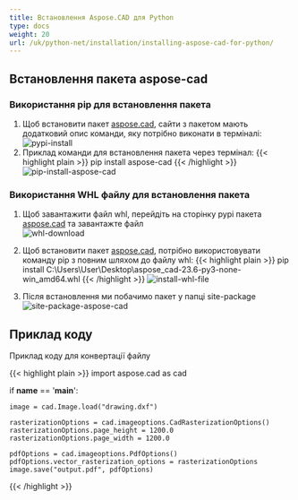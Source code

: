 ```yaml
---
title: Встановлення Aspose.CAD для Python
type: docs
weight: 20
url: /uk/python-net/installation/installing-aspose-cad-for-python/
---
```


## **Встановлення пакета aspose-cad**

### Використання pip для встановлення пакета

1. Щоб встановити пакет [aspose.cad](https://pypi.org/project/aspose-cad/), сайти з пакетом мають додатковий опис команди, яку потрібно виконати в терміналі:<br/>
![pypi-install](/cad/_assets/python-net/install/pypi-aspose-cad.png)
1. Приклад команди для встановлення пакета через термінал:
{{< highlight plain >}}
pip install aspose-cad
{{< /highlight >}}
![pip-install-aspose-cad](/cad/_assets/python-net/install/pip-install-aspose.png)

### Використання WHL файлу для встановлення пакета

1. Щоб завантажити файл whl, перейдіть на сторінку pypi пакета [aspose.cad](https://pypi.org/project/aspose-cad/#files) та завантажте файл<br/>
![whl-download](/cad/_assets/python-net/install/download-whl-file.png)<br/>
1. Щоб встановити пакет [aspose.cad](https://pypi.org/project/aspose-cad/), потрібно використовувати команду pip з повним шляхом до файлу whl:
{{< highlight plain >}}
pip install C:\Users\User\Desktop\aspose_cad-23.6-py3-none-win_amd64.whl
{{< /highlight >}}
![install-whl-file](/cad/_assets/python-net/install/install-whl-file-terminal.png)

1. Після встановлення ми побачимо пакет у папці site-package<br/>
![site-package-aspose-cad](/cad/_assets/python-net/install/site-package-aspose.png)

## Приклад коду
Приклад коду для конвертації файлу

{{< highlight plain >}}
import aspose.cad as cad

if __name__ == '__main__':
    
    image = cad.Image.load("drawing.dxf")

    rasterizationOptions = cad.imageoptions.CadRasterizationOptions()
    rasterizationOptions.page_height = 1200.0
    rasterizationOptions.page_width = 1200.0
    
    pdfOptions = cad.imageoptions.PdfOptions()
    pdfOptions.vector_rasterization_options = rasterizationOptions
    image.save("output.pdf", pdfOptions)
{{< /highlight >}}
